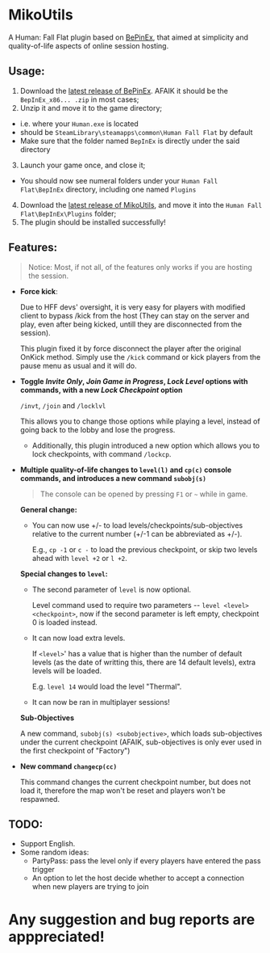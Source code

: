 # MikoUtils

A Human: Fall Flat plugin based on [BePinEx](https://github.com/BepInEx/BepInEx), that aimed at simplicity and quality-of-life aspects of online session hosting. 

## Usage: 
1. Download the [latest release of BePinEx](https://github.com/BepInEx/BepInEx/releases/latest). AFAIK it should be the `BepInEx_x86... .zip` in most cases; 
2. Unzip it and move it to the game directory; 
  - i.e. where your `Human.exe` is located
  - should be `SteamLibrary\steamapps\common\Human Fall Flat` by default
  - Make sure that the folder named `BepInEx` is directly under the said directory
3. Launch your game once, and close it; 
  - You should now see numeral folders under your `Human Fall Flat\BepInEx` directory, including one named `Plugins`
4. Download the [latest release of MikoUtils](https://github.com/Kirisoup/MikoUtils/releases/latest), and move it into the `Human Fall Flat\BepInEx\Plugins` folder; 
5. The plugin should be installed successfully! 

## Features:

> Notice: Most, if not all, of the features only works if you are hosting the session. 

- **Force kick**: 

  Due to HFF devs' oversight, it is very easy for players with modified client to bypass /kick from the host (They can stay on the server and play, even after being kicked, untill they are disconnected from the session). 

  This plugin fixed it by force disconnect the player after the original OnKick method. Simply use the `/kick` command or kick players from the pause menu as usual and it will do. 

- **Toggle _Invite Only_, _Join Game in Progress_, _Lock Level_ options with commands, with a new _Lock Checkpoint_ option**

  `/invt`, `/join` and `/locklvl`

  This allows you to change those options while playing a level, instead of going back to the lobby and lose the progress. 

  - Additionally, this plugin introduced a new option which allows you to lock checkpoints, with command `/lockcp`. 

- **Multiple quality-of-life changes to `level(l)` and `cp(c)` console commands, and introduces a new command `subobj(s)`**

  > The console can be opened by pressing `F1` or `~` while in game.

  **General change:**
  - You can now use +/-<integer> to load levels/checkpoints/sub-objectives relative to the current number (+/-1 can be abbreviated as +/-). 

    E.g., `cp -1` or `c -` to load the previous checkpoint, or skip two levels ahead with `level +2` or `l +2`. 

  **Special changes to `level`:**
  - The second parameter of `level` is now optional.

    Level command used to require two parameters -- `level <level> <checkpoint>`, now if the second parameter is left empty, checkpoint 0 is loaded instead.

  - It can now load extra levels.
 
    If `<level>`' has a value that is higher than the number of default levels (as the date of writting this, there are 14 default levels), extra levels will be loaded.

    E.g. `level 14` would load the level "Thermal".

  - It can now be ran in multiplayer sessions!
 
  **Sub-Objectives**

  A new command, `subobj(s) <subobjective>`, which loads sub-objectives under the current checkpoint (AFAIK, sub-objectives is only ever used in the first checkpoint of "Factory")

- **New command `changecp(cc)`**

  This command changes the current checkpoint number, but does not load it, therefore the map won't be reset and players won't be respawned.

## TODO: 
- Support English.
- Some random ideas:
  - PartyPass: pass the level only if every players have entered the pass trigger
  - An option to let the host decide whether to accept a connection when new players are trying to join

# Any suggestion and bug reports are apppreciated!
